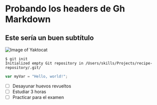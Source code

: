 # Probando los headers de Gh Markdown
## Este sería un buen subtítulo

![Image of Yaktocat](https://octodex.github.com/images/yaktocat.png)

```
$ git init
Initialized empty Git repository in /Users/skills/Projects/recipe-repository/.git/
```

``` javascript
var myVar = "Hello, world!";
```

- [ ] Desayunar huevos revueltos
- [ ] Estudiar 3 horas
- [ ] Practicar para el examen

